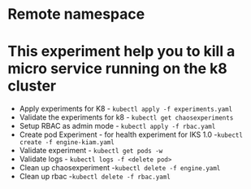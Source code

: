 # Remote namespace 
# This experiment help you to kill a micro service running on the k8 cluster
* Apply experiments for K8 - `kubectl apply -f experiments.yaml`
* Validate the experiments for k8 - `kubectl get chaosexperiments`
* Setup RBAC as admin mode - `kubectl apply -f rbac.yaml`
* Create pod Experiment - for health experiment for IKS 1.0 -`kubectl create -f engine-kiam.yaml`
* Validate experiment - `kubectl get pods -w`
* Validate logs - `kubectl logs -f <delete pod>`
* Clean up chaosexperiment -`kubectl delete -f engine.yaml`
* Clean up rbac  -`kubectl delete -f rbac.yaml`
